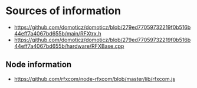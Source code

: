 # Sources of information

* https://github.com/domoticz/domoticz/blob/279ed77059732219f0b516b44eff7a4067bd655b/main/RFXtrx.h
* https://github.com/domoticz/domoticz/blob/279ed77059732219f0b516b44eff7a4067bd655b/hardware/RFXBase.cpp

## Node information
* https://github.com/rfxcom/node-rfxcom/blob/master/lib/rfxcom.js
